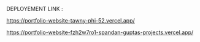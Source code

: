 DEPLOYEMENT LINK : 

https://portfolio-website-tawny-phi-52.vercel.app/

https://portfolio-website-fzh2w7ro1-spandan-guptas-projects.vercel.app/
